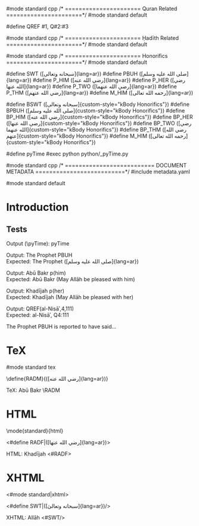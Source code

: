 
#mode standard cpp
/* ======================
        Quran Related
   ======================*/
#mode standard default

#define QREF #1, Q#2:#3

#mode standard cpp
/* ======================
        Ḥadīth Related
   ======================*/
#mode standard default

#mode standard cpp
/* ======================
        Honorifics
   ======================*/
#mode standard default

#define SWT ([سبحانه وتعالى]{lang=ar})
#define PBUH ([صلى الله عليه وسلم]{lang=ar})
#define P_HIM ([رضي الله عنه]{lang=ar})
#define P_HER ([رضي الله عنها]{lang=ar})
#define P_TWO ([رضي الله عنهما]{lang=ar})
#define P_THM ([رضي الله عنهم]{lang=ar})
#define M_HIM ([رحمه الله تعالى]{lang=ar})

#define BSWT ([سبحانه وتعالى]{custom-style="kBody Honorifics"})
#define BPBUH ([صلى الله عليه وسلم]{custom-style="kBody Honorifics"})
#define BP_HIM ([رضي الله عنه]{custom-style="kBody Honorifics"})
#define BP_HER ([رضي الله عنها]{custom-style="kBody Honorifics"})
#define BP_TWO ([رضي الله عنهما]{custom-style="kBody Honorifics"})
#define BP_THM ([رضي الله عنهم]{custom-style="kBody Honorifics"})
#define M_HIM ([رحمه الله تعالى]{custom-style="kBody Honorifics"})

#define pyTime #exec python python/_pyTime.py


#mode standard cpp
/* ==========================
        DOCUMENT METADATA
   ==========================*/
#include metadata.yaml

#mode standard default

# Introduction



## Tests

Output (\pyTime): pyTime

Output:   The Prophet PBUH  
Expected: The Prophet ([صلى الله عليه وسلم]{lang=ar})

Output:   Abū Bakr p(him)  
Expected: Abū Bakr (May Allāh be pleased with him)

Output:   Khadījah p(her)  
Expected: Khadījah (May Allāh be pleased with her)

Output:   QREF(al-Nisāʾ,4,111)  
Expected: al-Nisāʾ, Q4:111

The Prophet PBUH is reported to have said...

# TeX

#mode standard tex

\define{RADM}{([رضي الله عنه]{lang=ar})}

TeX: Abū Bakr \RADM

# HTML

\mode{standard}{html}

<#define RADF|([رضي الله عنها]{lang=ar})>

HTML: Khadījah <#RADF>

# XHTML

<#mode standard|xhtml>

<#define SWT|([سبحانه وتعالىٰ]{lang=ar})/>

XHTML: Allāh <#SWT/>
